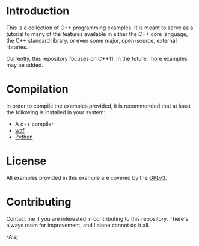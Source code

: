# Introduction

This is a collection of C++ programming examples. It is meant to serve as a tutorial to many of the features available in either the C++ core language, the C++ standard library, or even some major, open-source, external libraries.

Currently, this repository focuses on C++11. In the future, more examples may be added.

# Compilation

In order to compile the examples provided, it is recommended that at least the following is installed in your system:

* A c++ compiler
* [waf](http://code.google.com/p/waf/)
* [Python](http://python.org/)
  
# License

All examples provided in this example are covered by the [GPLv3](http://www.gnu.org/licenses/gpl-3.0.html).

# Contributing

Contact me if you are interested in contributing to this repository. There's always room for improvement, and I alone cannot do it all.

-Alej
